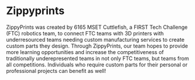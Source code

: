 # Zippyprints

ZippyPrints was created by 6165 MSET Cuttlefish, a FIRST Tech Challenge (FTC) robotics team, to connect FTC teams with 3D printers with underresourced teams needing custom manufacturing services to create custom parts they design. Through ZippyPrints, our team hopes to provide more learning opportunities and increase the competitiveness of traditionally underepresented teams in not only FTC teams, but teams from all competitions. Individuals who require custom parts for their personal or professional projects can benefit as well!

